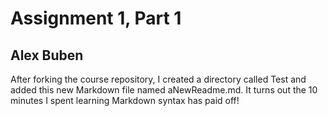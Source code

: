 # Assignment 1, Part 1
## Alex Buben

After forking the course repository, I created a directory called Test and added this new Markdown file named aNewReadme.md. It turns out the 10 minutes I spent learning Markdown syntax has paid off!
